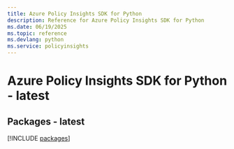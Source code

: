 ```yaml
---
title: Azure Policy Insights SDK for Python
description: Reference for Azure Policy Insights SDK for Python
ms.date: 06/19/2025
ms.topic: reference
ms.devlang: python
ms.service: policyinsights
---
```

# Azure Policy Insights SDK for Python - latest
## Packages - latest
[!INCLUDE [packages](policy-insights-index.md)]